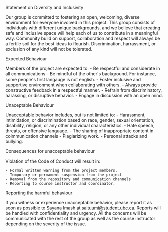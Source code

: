 Statement on Diversity and Inclusivity

Our group is  committed to fostering an open, welcoming, diverse 
environment for everyone involved in this project. This group consists of 
individuals with different unique backgrounds, and we believe that 
creating safe and inclusive space will help each of us to contribute in a 
meaningful way. Community build on support, collaboration and respect will 
always be a fertile soil for the best ideas to flourish. Discrimination, 
harrassment, or exclusion of any kind will not be tolerated.

Expected Behaviour

Members of the project are expected to: 
	- Be respectful and considerate in all communications 
	- Be mindful of the other's background. For instance, some 
	people's first langauge is not english. 
	- Foster inclusive and supportive environment when collaborating 
	with others. 
	- Always provide constructive feedback in a respectful manner.
	- Refrain from discriminatory, harassing, or disruptive behavior.
	- Engage in discussion with an open mind. 

Unaceptable Behaviour

Unacceptable behavior includes, but is not limited to:
 	- Harassment, intimidation, or discrimination based on race, 
	gender, sexual orientation, disability, religion, or any other 
	individual characteristics.
	- Hate speech, threats, or offensive language.
	- The sharing of inappropriate content in coimmunication channels 
        - Plagiarizing work.
	- Personal attacks and bullying. 

Consequences for unacceptable behaviour

Violation of the Code of Conduct will result in: 

	- Formal written warning from the project members. 
	- Temporary or permament suspension from the project 
	- Removal from the repository and communication channels 
	- Reporting to course instructor and coordinator. 
	
Reporting the harmful behaviour

If you witness or experience unacceptable behavior, please report it as 
soon as possible to Sayana Imash at saituumi@student.ubc.ca. Reports will 
be handled with confidentiality and urgency. All the concerns will be 
communicated with the rest of the group as well as the course instructor 
depending on the severity of the issue. 


 
